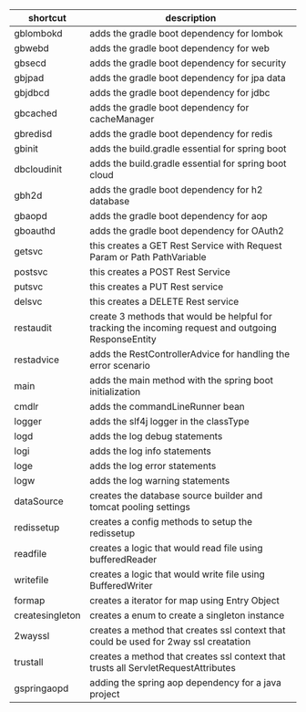 
| shortcut        | description                                                                                          |
| --------------- | ---------------------------------------------------------------------------------------------------- |
| gblombokd       | adds the gradle boot dependency for lombok                                                           |
| gbwebd          | adds the gradle boot dependency for web                                                              |
| gbsecd          | adds the gradle boot dependency for security                                                         |
| gbjpad          | adds the gradle boot dependency for jpa data                                                         |
| gbjdbcd         | adds the gradle boot dependency for jdbc                                                             |
| gbcached        | adds the gradle boot dependency for cacheManager                                                     |
| gbredisd        | adds the gradle boot dependency for redis                                                            |
| gbinit          | adds the build.gradle essential for spring boot                                                      |
| dbcloudinit     | adds the build.gradle essential for spring boot cloud                                                |
| gbh2d           | adds the gradle boot dependency for h2 database                                                      |
| gbaopd          | adds the gradle boot dependency for aop                                                              |
| gboauthd        | adds the gradle boot dependency for OAuth2                                                           |
| getsvc          | this creates a GET Rest Service with Request Param or Path PathVariable                              |
| postsvc         | this creates a POST Rest Service                                                                     |
| putsvc          | this creates a PUT Rest service                                                                      |
| delsvc          | this creates a DELETE Rest service                                                                   |
| restaudit       | create 3 methods that would be helpful for tracking the incoming request and outgoing ResponseEntity |
| restadvice      | adds the RestControllerAdvice for handling the error scenario                                        |
| main            | adds the main method with the spring boot initialization                                             |
| cmdlr           | adds the commandLineRunner bean                                                                      |
| logger          | adds the slf4j logger in the classType                                                               |
| logd            | adds the log debug statements                                                                        |
| logi            | adds the log info statements                                                                         |
| loge            | adds the log error statements                                                                        |
| logw            | adds the log warning statements                                                                      |
| dataSource      | creates the database source builder and tomcat pooling settings                                      |
| redissetup      | creates a config methods to setup the redissetup                                                     |
| readfile        | creates a logic that would read file using bufferedReader                                            |
| writefile       | creates a logic that would write file using BufferedWriter                                           |
| formap          | creates a iterator for map using Entry Object                                                        |
| createsingleton | creates a enum to create a singleton instance                                                        |
| 2wayssl         | creates a method that creates ssl context that could be used for 2way ssl creatation                 |
| trustall        | creates a method that creates ssl context that trusts all ServletRequestAttributes                   |
| gspringaopd     | adding the spring aop dependency for a java project                                                  |
